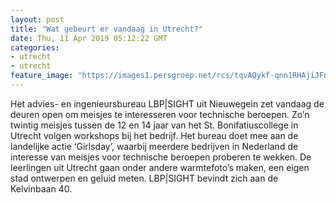 ```yaml
---
layout: post
title: "Wat gebeurt er vandaag in Utrecht?"
date: Thu, 11 Apr 2019 05:12:22 GMT
categories: 
- utrecht 
- utrecht 
feature_image: "https://images1.persgroep.net/rcs/tqvAQykf-qnn1RHAjiJFnSrutZI/diocontent/65431669/_fitwidth/400/?appId=21791a8992982cd8da851550a453bd7f&quality=0.7"
---
```


Het advies- en ingenieursbureau LBP|SIGHT uit Nieuwegein zet vandaag de deuren open om meisjes te interesseren voor technische beroepen. Zo’n twintig meisjes tussen de 12 en 14 jaar van het St. Bonifatiuscollege in Utrecht volgen workshops bij het bedrijf. Het bureau doet mee aan de landelijke actie ‘Girlsday’, waarbij meerdere bedrijven in Nederland de interesse van meisjes voor technische beroepen proberen te wekken. De leerlingen uit Utrecht gaan onder andere warmtefoto’s maken, een eigen stad ontwerpen en geluid meten. LBP|SIGHT bevindt zich aan de Kelvinbaan 40.
